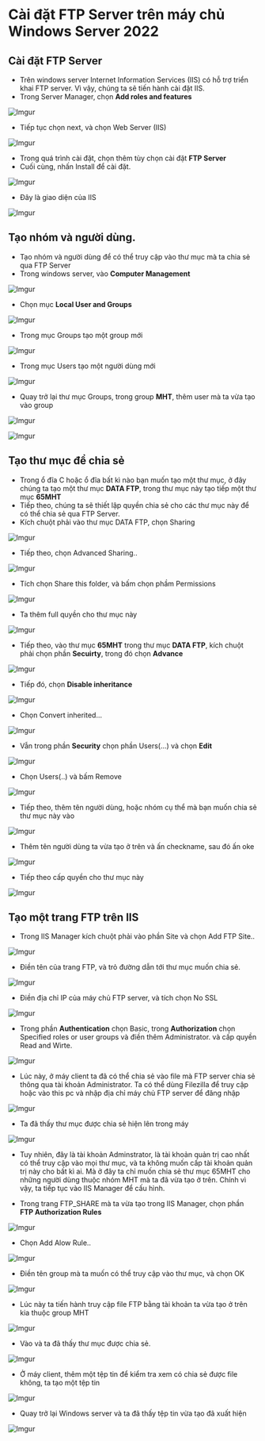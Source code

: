 # Cài đặt FTP Server trên máy chủ Windows Server 2022

## Cài đặt FTP Server
- Trên windows server Internet Information Services (IIS) có hỗ trợ triển khai FTP server. Vì vậy, chúng ta sẽ tiến hành cài đặt IIS. 
- Trong Server Manager, chọn **Add roles and features**

![Imgur](https://i.imgur.com/UVhArGL.png)

- Tiếp tục chọn next, và chọn Web Server (IIS)

![Imgur](https://i.imgur.com/sf0HviK.png)

- Trong quá trình cài đặt, chọn thêm tùy chọn cài đặt **FTP Server**
- Cuối cùng, nhấn Install để cài đặt. 

![Imgur](https://i.imgur.com/UzMZWv8.png)

- Đây là giao diện của IIS

![Imgur](https://i.imgur.com/UBkaHEq.png)

## Tạo nhóm và người dùng. 
- Tạo nhóm và người dùng để có thể truy cập vào thư mục mà ta chia sẻ qua FTP Server
- Trong windows server, vào **Computer Management**

![Imgur](https://i.imgur.com/wLuzkWZ.png)

- Chọn mục **Local User and Groups**

![Imgur](https://i.imgur.com/u9Wtlx9.png)

- Trong mục Groups tạo một group mới

![Imgur](https://i.imgur.com/0JMPX0k.png)

- Trong mục Users tạo một người dùng mới

![Imgur](https://i.imgur.com/it0E0g5.png)

- Quay trở lại thư mục Groups, trong group **MHT**, thêm user mà ta vừa tạo vào group

![Imgur](https://i.imgur.com/BLRlV0k.png)

![Imgur](https://i.imgur.com/j6zyhMa.png)

## Tạo thư mục để chia sẻ
- Trong ổ đĩa C hoặc ổ đĩa bất kì nào bạn muốn tạo một thư mục, ở đây chúng ta tạo một thư mục **DATA FTP**, trong thư mục này tạo tiếp một thư mục **65MHT**
- Tiếp theo, chúng ta sẽ thiết lập quyền chia sẻ cho các thư mục này để có thể chia sẻ qua FTP Server.
- Kích chuột phải vào thư mục DATA FTP, chọn Sharing

![Imgur](https://i.imgur.com/d7BItmb.png)

- Tiếp theo, chọn Advanced Sharing..

![Imgur](https://i.imgur.com/NMSc8JY.png)

- Tích chọn Share this folder, và bấm chọn phầm Permissions

![Imgur](https://i.imgur.com/9OlhaYx.png)

- Ta thêm full quyền cho thư mục này

![Imgur](https://i.imgur.com/BlF2LRg.png)

- Tiếp theo, vào thư mục **65MHT** trong thư mục **DATA FTP**, kích chuột phải chọn phần **Secuirty**, trong đó chọn **Advance**

![Imgur](https://i.imgur.com/danaz6z.png)

- Tiếp đó, chọn **Disable inheritance**

![Imgur](https://i.imgur.com/o4OXa2v.png)

- Chọn Convert inherited...

![Imgur](https://i.imgur.com/hrruUzC.png)

- Vẫn trong phần **Security** chọn phần Users(...) và chọn **Edit**

![Imgur](https://i.imgur.com/huYMq4C.png)

- Chọn Users(..) và bấm Remove

![Imgur](https://i.imgur.com/uU9PCXu.png)

- Tiếp theo, thêm tên người dùng, hoặc nhóm cụ thể mà bạn muốn chia sẻ thư mục này vào

![Imgur](https://i.imgur.com/CWgFw8S.png)

- Thêm tên người dùng ta vừa tạo ở trên và ấn checkname, sau đó ấn oke

![Imgur](https://i.imgur.com/353ydky.png)

- Tiếp theo cấp quyền cho thư mục này

![Imgur](https://i.imgur.com/6V0hKPN.png)

## Tạo một trang FTP trên IIS
- Trong IIS Manager kích chuột phải vào phần Site và chọn Add FTP Site..

![Imgur](https://i.imgur.com/PWFZLsl.png)

- Điền tên của trang FTP, và trỏ đường dẫn tới thư mục muốn chia sẻ.

![Imgur](https://i.imgur.com/yXX3zZG.png)

- Điền địa chỉ IP của máy chủ FTP server, và tích chọn No SSL

![Imgur](https://i.imgur.com/DXULKbO.png)

- Trong phần **Authentication** chọn Basic, trong **Authorization** chọn Specified roles or user groups và điền thêm Administrator. và cấp quyền Read and Wirte. 

![Imgur](https://i.imgur.com/IHWOnRQ.png)

- Lúc này, ở máy client ta đã có thể chia sẻ vào file mà FTP server chia sẻ thông qua tài khoản Administrator. Ta có thể dùng Filezilla để truy cập hoặc vào this pc và nhập địa chỉ máy chủ FTP server để đăng nhập

![Imgur](https://i.imgur.com/xfePAyw.png)

- Ta đã thấy thư mục được chia sẻ hiện lên trong máy

![Imgur](https://i.imgur.com/g0smBX0.png)

- Tuy nhiên, đây là tài khoản Adminstrator, là tài khoản quản trị cao nhất có thể truy cập vào mọi thư mục, và ta không muốn cấp tài khoản quản trị này cho bất kì ai. Mà ở đây ta chỉ muốn chia sẻ thư mục 65MHT cho những người dùng thuộc nhóm MHT mà ta đã vừa tạo ở trên. Chính vì vậy, ta tiếp tục vào IIS Manager để cấu hình. 

- Trong trang FTP_SHARE mà ta vừa tạo trong IIS Manager, chọn phần **FTP Authorization Rules**

![Imgur](https://i.imgur.com/4pndKdZ.png)

- Chọn Add Alow Rule..

![Imgur](https://i.imgur.com/Ig5E1Zp.png)

- Điền tên group mà ta muốn có thể truy cập vào thư mục, và chọn OK

![Imgur](https://i.imgur.com/tQrQ6Vr.png)

- Lúc này ta tiến hành truy cập file FTP bằng tài khoản ta vừa tạo ở trên kia thuộc group MHT

![Imgur](https://i.imgur.com/bsuZgnq.png)

- Vào và ta đã thấy thư mục được chia sẻ. 

![Imgur](https://i.imgur.com/3Ti6ysh.png)

- Ở máy client, thêm một tệp tin để kiểm tra xem có chia sẻ được file không, ta tạo một tệp tin

![Imgur](https://i.imgur.com/Zzk9fsO.png)

- Quay trở lại Windows server và ta đã thấy tệp tin vừa tạo đã xuất hiện

![Imgur](https://i.imgur.com/n19WSYl.png)
